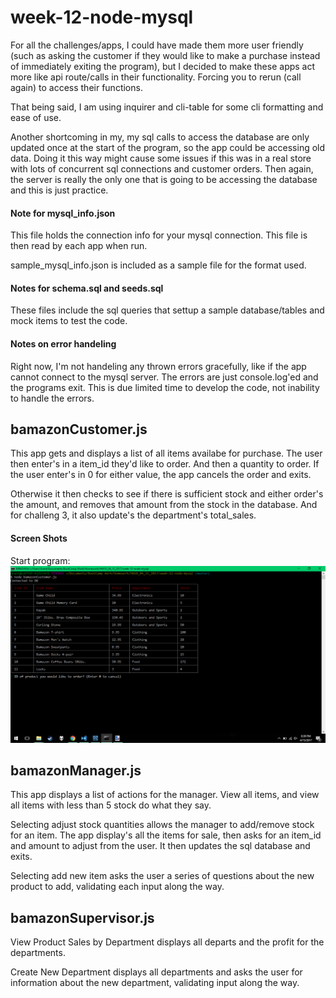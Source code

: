 # week-12-node-mysql

For all the challenges/apps, I could have made them more user friendly (such as asking the customer if they would like to make a purchase instead of immediately exiting the program), but I decided to make these apps act more like api route/calls in their functionality.  Forcing you to rerun (call again) to access their functions.

That being said, I am using inquirer and cli-table for some cli formatting and ease of use.

Another shortcoming in my, my sql calls to access the database are only updated once at the start of the program, so the app could be accessing old data.  Doing it this way might cause some issues if this was in a real store with lots of concurrent sql connections and customer orders.  Then again, the server is really the only one that is going to be accessing the database and this is just practice.

#### Note for mysql_info.json
This file holds the connection info for your mysql connection.  This file is then read by each app when run.

sample_mysql_info.json is included as a sample file for the format used.

#### Notes for schema.sql and seeds.sql

These files include the sql queries that settup a sample database/tables and mock items to test the code.

#### Notes on error handeling

Right now, I'm not handeling any thrown errors gracefully, like if the app cannot connect to the mysql server.  The errors are just console.log'ed and the programs exit.  This is due limited time to develop the code, not inability to handle the errors.

## bamazonCustomer.js

This app gets and displays a list of all items availabe for purchase.  The user then enter's in a item_id they'd like to order.  And then a quantity to order.  If the user enter's in 0 for either value, the app cancels the order and exits.

Otherwise it then checks to see if there is sufficient stock and either order's the amount, and removes that amount from the stock in the database.  And for challeng 3, it also update's the department's total_sales.

#### Screen Shots
Start program:
![start](images/customer_1_start_program.png?raw=true "Start Program")


## bamazonManager.js

This app displays a list of actions for the manager.  View all items, and view all items with less than 5 stock do what they say. 

Selecting adjust stock quantities allows the manager to add/remove stock for an item.  The app display's all the items for sale, then asks for an item_id and amount to adjust from the user.  It then updates the sql database and exits.

Selecting add new item asks the user a series of questions about the new product to add, validating each input along the way.

## bamazonSupervisor.js

View Product Sales by Department displays all departs and the profit for the departments.

Create New Department displays all departments and asks the user for information about the new department, validating input along the way.